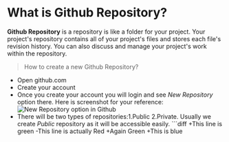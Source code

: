 # What is **Github Repository**?

  **Github Repository** is a repository is like a folder for your project. Your project's repository contains all of your project's files and stores each file's revision history. You can also discuss and manage your project's work within the repository.

  >How to create a new Github Repository?
  * Open github.com
  * Create your account
  * Once you create your account you will login and see *New Repository* option there.
  Here is screenshot for your reference:
  ![New Repository option in Github](https://www.softpost.org/wp-content/uploads/2016/06/new-repository-on-GitHub.png)
  * There will be two types of repositories:1.Public 2.Private. Usually we create *Public* repository as it will be accessible easily.  ```diff
  +This line is green
  -This line is actually Red
  +Again Green
  +This is blue
  ```
  

  